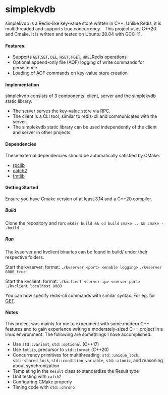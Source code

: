 # simplekvdb
simplekvdb is a Redis-like key-value store written in C++. Unlike Redis, it is multithreaded and supports true concurrency.
&nbsp;
This project uses C++20 and Cmake. It is written and tested on Ubuntu 20.04 with GCC-11.
  
#### Features:
* Supports `GET`,`SET`, `DEL`, `HSET`, `HGET`, `HDEL`Redis operations
* Optional append-only file (AOF) logging of write commands for persistence
* Loading of AOF commands on key-value store creation

#### Implementation
simplekvdb consists of 3 components: client, server and the simplekvdb static library.  
* The server serves the key-value store via RPC.
* The client is a CLI tool, similar to redis-cli and communicates with the server.
* The simplekvdb static library can be used independently of the client and server in other projects.

#### Dependencies
These external dependencies should be automatically satisfied by CMake.
* [rpclib](https://github.com/rpclib/rpclib)
* [catch2](https://github.com/catchorg/Catch2)
* [fmtlib](https://github.com/fmtlib/fmt)

#### Getting Started
Ensure you have Cmake version of at least 3.14 and a C++20 compiler.
##### Build
Clone the repository and run:
```mkdir build && cd build```
```cmake .. && cmake --build .```

##### Run
The kvserver and kvclient binaries can be found in build/ under their respective folders.

Start the kvserver:
format: `./kvserver <port> <enable logging>`
`./kvserver 8080 true`

Start the kvclient:
format: `./kvclient <server ip> <server port>`
`./kvclient localhost 8080`

You can now specify redis-cli commands with similar syntax. For eg. for [GET](https://redis.io/commands/get/).

#### Notes
This project was mainly for me to experiment with some modern C++ features and to gain experience writing a moderately-sized C++ project in a linux environment. The following are somethings I have accomplished:
* Use `std::variant`, `std::optional` (C++17)
* Use `fmtlib`, precursor to `std::format` (C++20)
* Concurrency primitives for multithreading: `std::unique_lock`, `std::shared_lock`, `std::condition_variable`, `std::atomic`, and reasoning about synchronization
* Templating in the `Result` class to standardize the Result type
* Unit testing with `catch2`
* Configuring CMake properly
* Timing code with `std::chrono`
